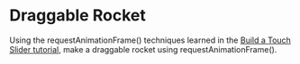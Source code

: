 # Draggable Rocket

Using the requestAnimationFrame() techniques learned in the [Build a Touch Slider tutorial](https://www.youtube.com/watch?v=5bxFSOA5JYo), make a draggable rocket using requestAnimationFrame().
